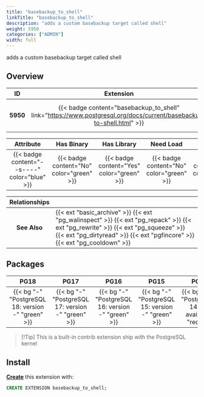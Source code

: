 ```yaml
---
title: "basebackup_to_shell"
linkTitle: "basebackup_to_shell"
description: "adds a custom basebackup target called shell"
weight: 5950
categories: ["ADMIN"]
width: full
---
```


adds a custom basebackup target called shell


## Overview

|    ID    | Extension |  Package   | Version |        Category        |           License            |       Language       |
|:--------:|:---------:|:----------:|:-------:|:----------------------:|:----------------------------:|:--------------------:|
| **5950** | {{< badge content="basebackup_to_shell" link="https://www.postgresql.org/docs/current/basebackup-to-shell.html" >}} | {{< ext "basebackup_to_shell" >}} | `-` | {{< category "ADMIN" >}} | {{< license "PostgreSQL" >}} | {{< language "C" >}} |


|  Attribute | Has Binary | Has Library | Need Load | Has DDL | Relocatable | Trusted |
|:----------:|:----------:|:-----------:|:---------:|:-------:|:-----------:|:-------:|
| {{< badge content="--s----" color="blue" >}} | {{< badge content="No" color="green" >}} | {{< badge content="Yes" color="green" >}} | {{< badge content="No" color="green" >}} | {{< badge content="No" color="green" >}} | {{< badge content="no" color="red" >}} | {{< badge content="no" color="red" >}} |


| **Relationships** |   |
|:-----------------:|:----|
|   **See Also**    | {{< ext "basic_archive" >}} {{< ext "pg_walinspect" >}} {{< ext "pg_repack" >}} {{< ext "pg_rewrite" >}} {{< ext "pg_squeeze" >}} {{< ext "pg_dirtyread" >}} {{< ext "pgfincore" >}} {{< ext "pg_cooldown" >}} |


## Packages

| **PG18** | **PG17** | **PG16** | **PG15** | **PG14** |
|:--------:|:--------:|:--------:|:--------:|:--------:|
| {{< bg "-" "PostgreSQL 18: version -" "green" >}} | {{< bg "-" "PostgreSQL 17: version -" "green" >}} | {{< bg "-" "PostgreSQL 16: version -" "green" >}} | {{< bg "-" "PostgreSQL 15: version -" "green" >}} | {{< bg "N/A" "PostgreSQL 14: not available" "red" >}} |

> [!Tip] This is a built-in contrib extension ship with the PostgreSQL kernel


## Install

[**Create**](https://ext.pgsty.com/usage/create) this extension with:

```sql
CREATE EXTENSION basebackup_to_shell;
```

